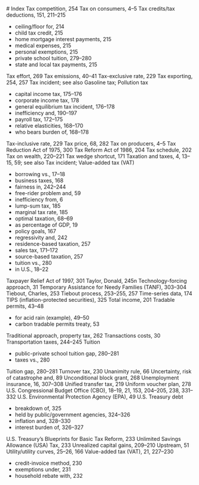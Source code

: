 \# Index Tax competition, 254 Tax on consumers, 4–5 Tax credits/tax deductions, 151, 211–215

* ceiling/floor for, 214
* child tax credit, 215
* home mortgage interest payments, 215
* medical expenses, 215
* personal exemptions, 215
* private school tuition, 279–280
* state and local tax payments, 215

Tax effort, 269 Tax emissions, 40–41 Tax-exclusive rate, 229 Tax exporting, 254, 257 Tax incident; see also Gasoline tax; Pollution tax

* capital income tax, 175–176
* corporate income tax, 178
* general equilibrium tax incident, 176–178
* inefficiency and, 190–197
* payroll tax, 172–175
* relative elasticities, 168–170
* who bears burden of, 168–178

Tax-inclusive rate, 229 Tax price, 68, 282 Tax on producers, 4–5 Tax Reduction Act of 1975, 300 Tax Reform Act of 1986, 204 Tax schedule, 202 Tax on wealth, 220–221 Tax wedge shortcut, 171 Taxation and taxes, 4, 13–15, 59; see also Tax incident; Value-added tax (VAT)

* borrowing vs., 17–18
* business taxes, 168
* fairness in, 242–244
* free-rider problem and, 59
* inefficiency from, 6
* lump-sum tax, 185
* marginal tax rate, 185
* optimal taxation, 68–69
* as percentage of GDP, 19
* policy goals, 167
* regressivity and, 242
* residence-based taxation, 257
* sales tax, 171–172
* source-based taxation, 257
* tuition vs., 280
* in U.S., 18–22

Taxpayer Relief Act of 1997, 301 Taylor, Donald, 245n Technology-forcing approach, 31 Temporary Assistance for Needy Families (TANF), 303–304 Tiebout, Charles, 253 Tiebout process, 253–255, 257 Time-series data, 174 TIPS (inflation-protected securities), 325 Total income, 201 Tradable permits, 43–48

* for acid rain (example), 49–50
* carbon tradable permits treaty, 53

Traditional approach, property tax, 262 Transactions costs, 30 Transportation taxes, 244–245 Tuition

* public-private school tuition gap, 280–281
* taxes vs., 280

Tuition gap, 280–281 Turnover tax, 230 Unanimity rule, 66 Uncertainty, risk of catastrophe and, 89 Unconditional block grant, 268 Unemployment insurance, 16, 307–308 Unified transfer tax, 219 Uniform voucher plan, 278 U.S. Congressional Budget Office (CBO), 18–19, 21, 153, 204–205, 238, 331–332 U.S. Environmental Protection Agency (EPA), 49 U.S. Treasury debt

* breakdown of, 325
* held by public/government agencies, 324–326
* inflation and, 328–330
* interest burden of, 326–327

U.S. Treasury’s Blueprints for Basic Tax Reform, 233 Unlimited Savings Allowance (USA) Tax, 233 Unrealized capital gains, 209–210 Upstream, 51 Utility/utility curves, 25–26, 166 Value-added tax (VAT), 21, 227–230

* credit-invoice method, 230
* exemptions under, 231
* household rebate with, 232